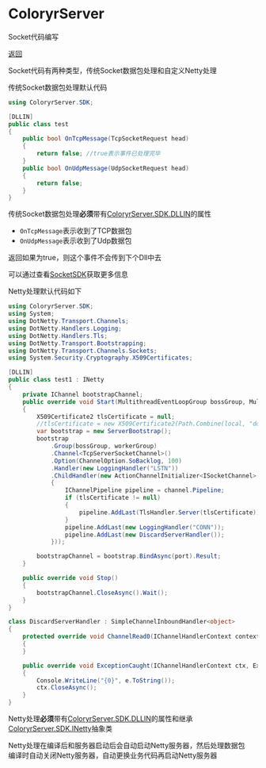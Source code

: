 # ColoryrServer

Socket代码编写

[返回](code.md)

Socket代码有两种类型，传统Socket数据包处理和自定义Netty处理

传统Socket数据包处理默认代码
```C#
using ColoryrServer.SDK;

[DLLIN]
public class test
{
    public bool OnTcpMessage(TcpSocketRequest head)
    {
        return false; //true表示事件已处理完毕
    }
    public bool OnUdpMessage(UdpSocketRequest head)
    {
        return false;
    }
}
```

传统Socket数据包处理**必须**带有[ColoryrServer.SDK.DLLIN](../../src/ColoryrServer/Core/SDK/NotesSDK.cs#L21)的属性 
- `OnTcpMessage`表示收到了TCP数据包
- `OnUdpMessage`表示收到了Udp数据包

返回如果为true，则这个事件不会传到下个Dll中去

可以通过查看[SocketSDK](../../src/ColoryrServer/Core/SDK/SocketSDK.cs)获取更多信息

Netty处理默认代码如下
```C#
using ColoryrServer.SDK;
using System;
using DotNetty.Transport.Channels;
using DotNetty.Handlers.Logging;
using DotNetty.Handlers.Tls;
using DotNetty.Transport.Bootstrapping;
using DotNetty.Transport.Channels.Sockets;
using System.Security.Cryptography.X509Certificates;

[DLLIN]
public class test1 : INetty
{
    private IChannel bootstrapChannel;
    public override void Start(MultithreadEventLoopGroup bossGroup, MultithreadEventLoopGroup workerGroup)
    {
        X509Certificate2 tlsCertificate = null;
        //tlsCertificate = new X509Certificate2(Path.Combine(local, "dotnetty.com.pfx"), "password");
        var bootstrap = new ServerBootstrap();
        bootstrap
            .Group(bossGroup, workerGroup)
            .Channel<TcpServerSocketChannel>()
            .Option(ChannelOption.SoBacklog, 100)
            .Handler(new LoggingHandler("LSTN"))
            .ChildHandler(new ActionChannelInitializer<ISocketChannel>(channel =>
            {
                IChannelPipeline pipeline = channel.Pipeline;
                if (tlsCertificate != null)
                {
                    pipeline.AddLast(TlsHandler.Server(tlsCertificate));
                }
                pipeline.AddLast(new LoggingHandler("CONN"));
                pipeline.AddLast(new DiscardServerHandler());
            }));

        bootstrapChannel = bootstrap.BindAsync(port).Result;
    }

    public override void Stop()
    {
        bootstrapChannel.CloseAsync().Wait();
    }
}

class DiscardServerHandler : SimpleChannelInboundHandler<object>
{
    protected override void ChannelRead0(IChannelHandlerContext context, object message)
    {
    }

    public override void ExceptionCaught(IChannelHandlerContext ctx, Exception e)
    {
        Console.WriteLine("{0}", e.ToString());
        ctx.CloseAsync();
    }
}
```

Netty处理**必须**带有[ColoryrServer.SDK.DLLIN](../../src/ColoryrServer/Core/SDK/NotesSDK.cs#L21)的属性和继承[ColoryrServer.SDK.INetty](../../src/ColoryrServer/Core/SDK/ColoryrSDK.cs#L21)抽象类  

Netty处理在编译后和服务器启动后会自动启动Netty服务器，然后处理数据包  
编译时自动关闭Netty服务器，自动更换业务代码再启动Netty服务器
